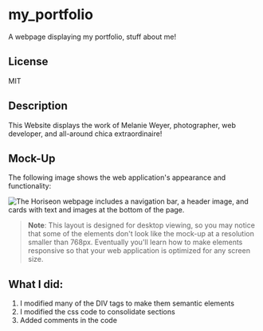 # my_portfolio
A webpage displaying my portfolio, stuff about me!

## License

MIT

## Description

This Website displays the work of Melanie Weyer, photographer, web developer, and all-around chica extraordinaire! 


## Mock-Up

The following image shows the web application's appearance and functionality:

![The Horiseon webpage includes a navigation bar, a header image, and cards with text and images at the bottom of the page.](/repos/challenge1-code-refactor/assets/images/code-refactor-screenshot.png)

> **Note**: This layout is designed for desktop viewing, so you may notice that some of the elements don't look like the mock-up at a resolution smaller than 768px. Eventually you'll learn how to make elements responsive so that your web application is optimized for any screen size.

## What I did:

1. I modified many of the DIV tags to make them semantic elements
2. I modified the css code to consolidate sections
3. Added comments in the code



